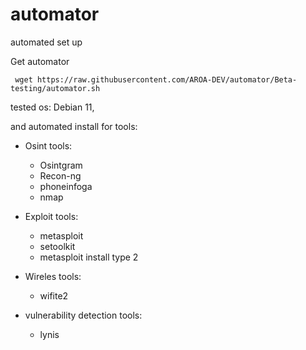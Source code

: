 # automator
automated set up

Get automator
````
 wget https://raw.githubusercontent.com/AROA-DEV/automator/Beta-testing/automator.sh
````

tested os: Debian 11,

and automated install for tools:

- Osint tools:
  - Osintgram
  - Recon-ng
  - phoneinfoga
  - nmap

- Exploit tools:
  - metasploit
  - setoolkit
  - metasploit install type 2

- Wireles tools:
  - wifite2

- vulnerability detection tools:
   - lynis
